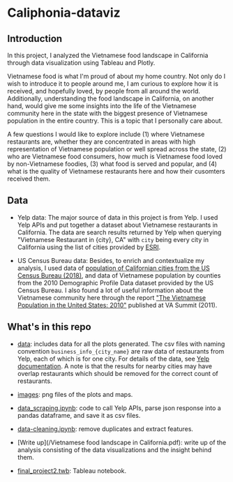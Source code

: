 # Caliphonia-dataviz

## Introduction

In this project, I analyzed the Vietnamese food landscape in California through data visualization using Tableau and Plotly.

Vietnamese food is what I'm proud of about my home country. Not only do I wish to introduce it to people around me, I am curious to explore how it is received, and hopefully loved, by people from all around the world. Additionally, understanding the food landscape in California, on another hand, would give me some insights into the life of the Vietnamese community here in the state with the biggest presence of Vietnamese population in the entire country. This is a topic that I personally care about.

A few questions I would like to explore include (1) where Vietnamese restaurants are, whether they are concentrated in areas with high representation of Vietnamese population or well spread across the state, (2) who are Vietnamese food consumers, how much is Vietnamese food loved by non-Vietnamese foodies, (3) what food is served and popular, and (4) what is the quality of Vietnamese restaurants here and how their cusomters received them.

## Data 

* Yelp data: The major source of data in this project is from Yelp. I used Yelp APIs and put together a dataset about Vietnamese restaurants in California. The data are search results returned by Yelp when querying "Vietnamese Restaurant in {city}, CA" with `city` being every city in California using the list of cities provided by [ESRI](https://www.esri.com/en-us/home). 

* US Census Bureau data: Besides, to enrich and contextualize my analysis, I used data of [population of Californian cities from the US Census Bureau (2018)](https://www.california-demographics.com/cities_by_population), and data of Vietnamese population by counties from the 2010 Demographic Profile Data dataset provided by the US Census Bureau. I also found a lot of useful information about the Vietnamese community here through the report ["The Vietnamese Population in the United States: 2010"](http://www.vasummit2011.org/docs/research/The%20Vietnamese%20Population%202010_July%202.2011.pdf) published at VA Summit (2011).

## What's in this repo

* [data](/data): includes data for all the plots generated. The csv files with naming convention `business_info_{city_name}` are raw data of restaurants from Yelp, each of which is for one city. For details of the data, see [Yelp documentation](https://www.yelp.com/developers/documentation/v3/business_search). A note is that the results for nearby cities may have overlap restaurants which should be removed for the correct count of restaurants.

* [images](/images): png files of the plots and maps.

* [data_scraping.ipynb](/data_scraping.ipynb): code to call Yelp APIs, parse json response into a pandas dataframe, and save it as csv files.

* [data-cleaning.ipynb](/data-cleaning.ipynb): remove duplicates and extract features.

* [Write up](/Vietnamese food landscape in California.pdf): write up of the analysis consisting of the data visualizations and the insight behind them.

* [final_project2.twb](final_project2.twb): Tableau notebook. 

